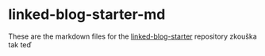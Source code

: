 # linked-blog-starter-md
These are the markdown files for the [linked-blog-starter](https://github.com/matthewwong525/linked-blog-starter) repository
zkouška
tak teď 